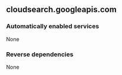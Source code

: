 ## cloudsearch.googleapis.com

### Automatically enabled services

None

### Reverse dependencies

None
